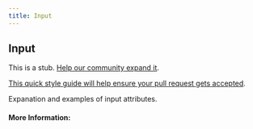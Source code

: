 ```yaml
---
title: Input
---
```


## Input

This is a stub. [Help our community expand it](https://github.com/freeCodeCamp/guide-articles/tree/master/articles/HTML/Attributes/Input/index.md).

[This quick style guide will help ensure your pull request gets accepted](https://github.com/freeCodeCamp/guide-articles/blob/master/README.md).

<!-- The article goes here, in GitHub-flavored Markdown. Feel free to add YouTube videos, images, and CodePen/JSBin embeds  -->
Expanation and examples of input attributes.

#### More Information:
<!-- Please add any articles you think might be helpful to read before writing the article -->


